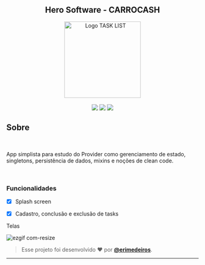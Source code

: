<h2 align="center"> Hero Software - CARROCASH </h2>  
<p align="center">
      <img src="https://github.com/e-medeiros1/todo_list_provider/assets/73318684/314947b1-c9ee-4a6a-b577-b4b915cfa05e" width="200" alt="Logo TASK LIST"/></br></br>


<img src="https://img.shields.io/badge/dart-C.svg?style=for-the-badge&logo=dart&color=152030">
<img src="https://img.shields.io/badge/flutter-C.svg?style=for-the-badge&logo=flutter&color=0468D7"> 
<img src="https://img.shields.io/badge/Visual%20Studio%20Code-%23323330.svg?style=for-the-badge&logo=visual-studio-code&logoColor=FFFFFF&color=2F74C0">   </h2>

<h2> Sobre </h2></br>
<p >
 App simplista para estudo do Provider como gerenciamento de estado, singletons, persistência de dados, mixins e noções de clean code.
</p></br>  

### Funcionalidades</br>

- [x] Splash screen</br>
- [x] Cadastro, conclusão e exclusão de tasks </br>


<p> Telas </p>   

![ezgif com-resize](https://github.com/e-medeiros1/todo_list_provider/assets/73318684/83b5419c-c9d6-4bdc-be26-32baa0e60641)

   >Esse projeto foi desenvolvido ❤️ por **[@erimedeiros](https://www.linkedin.com/in/erimedeiros/)**.<br> 

   ---
